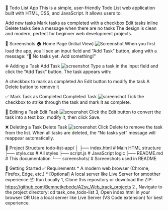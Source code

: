 📝 Todo List App
This is a simple, user-friendly Todo List web application built with HTML, CSS, and JavaScript. It allows users to:

Add new tasks
Mark tasks as completed with a checkbox
Edit tasks inline
Delete tasks
See a message when there are no tasks
The design is clean and modern, perfect for beginner web development projects.

📸 Screenshots
🏠 Home Page (Initial View)
![Screenshot](screenshhots/notasks.png)
When you first load the app, you’ll see an input field and “Add Task” button, along with a message:
“📝 No tasks yet. Add something!”

➕ Adding a Task
Add Task
![screenshot](screenshhots/add-tasks.png)
Type a task in the input field and click the “Add Task” button. The task appears with:

A checkbox to mark as completed
An Edit button to modify the task
A Delete button to remove it

✅ Mark Task as Completed
Completed Task
![screenshot](screenshhots/mark-done.png)
Tick the checkbox to strike through the task and mark it as complete.

📝 Editing a Task
Edit Task
![screenshot](screenshhots/edit-modal.png)
Click the Edit button to convert the task into a text box, modify it, then click Save.

❌ Deleting a Task
Delete Task
![screenshot](screenshhots/delete-tasks.png)
Click Delete to remove the task from the list.
When all tasks are deleted, the “No tasks yet” message will reappear automatically.

📁 Project Structure
    todo-list-app/
    │
    ├── index.html # Main HTML structure
    ├── style.css # All styles
    ├── script.js # JavaScript logic
    ├── README.md # This documentation
    └── screenshots/ # Screenshots used in README

🚀 Getting Started
    ✅ Requirements
        * A modern web browser (Chrome, Firefox, Edge, etc.)
        * [Optional] A local server like Live Server for smoother experience
    📦 Run Locally
       1, Clone this repository or download the ZIP:
          https://github.com/Bemnetkebede/A2sv_Web_track_projects
       2 , Navigate to the project directory:
           cd task_one_todo-list
       3, Open index.html in your browser OR Use a local server like Live Server (VS Code extension) for best experience.